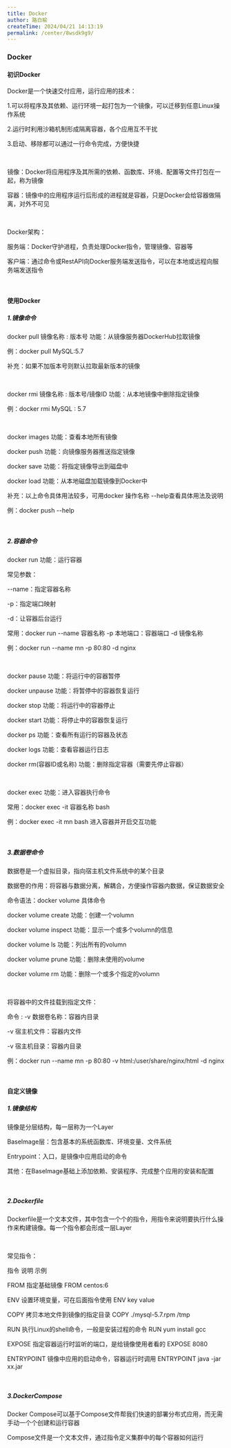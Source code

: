 ```yaml
---
title: Docker
author: 路白榆
createTime: 2024/04/21 14:13:19
permalink: /center/8wsdk9g9/
---
```


### Docker

#### 初识Docker

Docker是一个快速交付应用，运行应用的技术：

1.可以将程序及其依赖、运行环境一起打包为一个镜像，可以迁移到任意Linux操作系统

2.运行时利用沙箱机制形成隔离容器，各个应用互不干扰

3.启动、移除都可以通过一行命令完成，方便快捷

<br>

镜像：Docker将应用程序及其所需的依赖、函数库、环境、配置等文件打包在一起，称为镜像

容器：镜像中的应用程序运行后形成的进程就是容器，只是Docker会给容器做隔离，对外不可见

<br>

Docker架构：

服务端：Docker守护进程，负责处理Docker指令，管理镜像、容器等

客户端：通过命令或RestAPI向Docker服务端发送指令，可以在本地或远程向服务端发送指令

<br>

#### 使用Docker

##### 1.镜像命令

docker pull 镜像名称 : 版本号 功能：从镜像服务器DockerHub拉取镜像

例：docker pull MySQL:5.7

补充：如果不加版本号则默认拉取最新版本的镜像

<br>

docker rmi 镜像名称 : 版本号/镜像ID 功能：从本地镜像中删除指定镜像

例：docker rmi MySQL : 5.7

<br>

docker images 功能：查看本地所有镜像

docker push 功能：向镜像服务器推送指定镜像

docker save 功能：将指定镜像导出到磁盘中

docker load 功能：从本地磁盘加载镜像到Docker中

补充：以上命令具体用法较多，可用docker 操作名称 --help查看具体用法及说明

例：docker push --help

<br>

##### 2.容器命令

docker run 功能：运行容器

常见参数：

--name：指定容器名称

-p：指定端口映射

-d：让容器后台运行

常用：docker run --name 容器名称 -p 本地端口：容器端口 -d 镜像名称

例：docker run --name mn -p 80:80 -d nginx

<br>

docker pause 功能：将运行中的容器暂停

docker unpause 功能：将暂停中的容器恢复运行

docker stop 功能：将运行中的容器停止

docker start 功能：将停止中的容器恢复运行

docker ps 功能：查看所有运行的容器及状态

docker logs 功能：查看容器运行日志

docker rm(容器ID或名称)  功能：删除指定容器（需要先停止容器）

<br>

docker exec 功能：进入容器执行命令

常用：docker exec -it 容器名称 bash

例：docker exec -it mn bash 进入容器并开启交互功能

<br>

##### 3.数据卷命令

数据卷是一个虚拟目录，指向宿主机文件系统中的某个目录

数据卷的作用：将容器与数据分离，解耦合，方便操作容器内数据，保证数据安全

命令语法：docker volume 具体命令

docker volume create 功能：创建一个volumn

docker volume inspect 功能：显示一个或多个volumn的信息

docker volume ls 功能：列出所有的volumn

docker volume prune 功能：删除未使用的volume

docker volume rm 功能：删除一个或多个指定的volumn

<br>

将容器中的文件挂载到指定文件：

命令 :  -v 数据卷名称：容器内目录

-v 宿主机文件：容器内文件

-v 宿主机目录：容器内目录

例：docker run --name mn -p 80:80 -v html:/user/share/nginx/html -d nginx

<br>

#### 自定义镜像

##### 1.镜像结构

镜像是分层结构，每一层称为一个Layer

BaseImage层：包含基本的系统函数库、环境变量、文件系统

Entrypoint：入口，是镜像中应用启动的命令

其他：在BaseImage基础上添加依赖、安装程序、完成整个应用的安装和配置

<br>

##### 2.Dockerfile

Dockerfile是一个文本文件，其中包含一个个的指令，用指令来说明要执行什么操作来构建镜像。每一个指令都会形成一层Layer

<br>

常见指令：

指令 说明 示例

FROM 指定基础镜像 FROM centos:6

ENV 设置环境变量，可在后面指令使用 ENV key value

COPY 拷贝本地文件到镜像的指定目录 COPY ./mysql-5.7.rpm /tmp

RUN 执行Linux的shell命令，一般是安装过程的命令 RUN yum install gcc

EXPOSE 指定容器运行时监听的端口，是给镜像使用者看的 EXPOSE 8080

ENTRYPOINT 镜像中应用的启动命令，容器运行时调用 ENTRYPOINT java -jar xx.jar

<br>

##### 3.DockerCompose

Docker Compose可以基于Compose文件帮我们快速的部署分布式应用，而无需手动一个个创建和运行容器

Compose文件是一个文本文件，通过指令定义集群中的每个容器如何运行